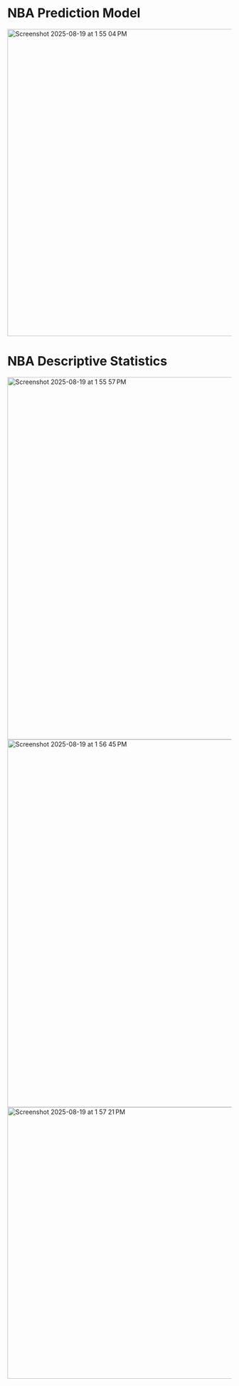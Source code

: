 # NBA Prediction Model

<img width="899" height="690" alt="Screenshot 2025-08-19 at 1 55 04 PM" src="https://github.com/user-attachments/assets/d210c20e-8d42-4e1b-9122-6db2c42287fb" />


# NBA Descriptive Statistics

<img width="1710" height="814" alt="Screenshot 2025-08-19 at 1 55 57 PM" src="https://github.com/user-attachments/assets/0cf55e3e-ed35-4729-af55-cad87ea3afd8" />

<img width="1448" height="826" alt="Screenshot 2025-08-19 at 1 56 45 PM" src="https://github.com/user-attachments/assets/430880af-3cb4-4352-be89-0251b6eaef32" />

<img width="1432" height="610" alt="Screenshot 2025-08-19 at 1 57 21 PM" src="https://github.com/user-attachments/assets/42029e58-dfae-4f11-ad64-6b48e1050c93" />
